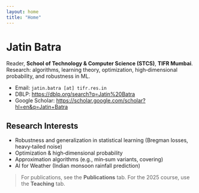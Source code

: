 ```yaml
---
layout: home
title: "Home"
---
```


# Jatin Batra

Reader, **School of Technology & Computer Science (STCS)**, **TIFR Mumbai**.  
Research: algorithms, learning theory, optimization, high‑dimensional probability, and robustness in ML.

- Email: `jatin.batra [at] tifr.res.in`
- DBLP: <https://dblp.org/search?q=Jatin%20Batra>
- Google Scholar: <https://scholar.google.com/scholar?hl=en&q=Jatin+Batra>

## Research Interests
- Robustness and generalization in statistical learning (Bregman losses, heavy‑tailed noise)
- Optimization & high‑dimensional probability
- Approximation algorithms (e.g., min‑sum variants, covering)
- AI for Weather (Indian monsoon rainfall prediction)

> For publications, see the **Publications** tab. For the 2025 course, use the **Teaching** tab.